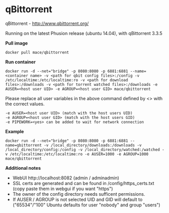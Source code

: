 qBittorrent
==========================


qBittorrent - http://www.qbittorrent.org/



Running on the latest Phusion release (ubuntu 14.04), with qBittorrent 3.3.5

**Pull image**

```
docker pull mace/qbittorrent
```


**Run container**

```
docker run -d --net="bridge" -p 8080:8080 -p 6881:6881 --name=<container name> -v <path for qbit config files>:/config -v /etc/localtime:/etc/localtime:ro -v <path for download files>:/downloads -v <path for torrent watched files>:/downloads -e AUSER=<host user UID> -e AGROUP=<host user GID> mace/qbittorrent
```
Please replace all user variables in the above command defined by <> with the correct values.
```
-e AUSER=<host user UID> (match with the host users UID)
-e AGROUP=<host user GID> (match with the host users GID)
-e PIPEWORK=<yes> can be added to wait for network connection
```

**Example**

```
docker run -d --net="bridge" -p 8080:8080 -p 6881:6881 --name=qbittorrent -v /local_directory/downloads:/downloads -v /local_directory/config:/config -v /local_directory/watched:/watched -v /etc/localtime:/etc/localtime:ro -e AUSER=1000 -e AGROUP=1000 mace/qbittorrent
```



**Additional notes**

* WebUI http://localhost:8082 (admin / adminadmin)
* SSL certs are generated and can be found in /config/https_certs.txt (copy paste them in webgui if you want "https")
* The owner of the config directory needs sufficent permissions.
* If AUSER / AGROUP is not selected UID and GID will default to ("65534"/"100" Ubuntu defaults for user "nobody" and group "users")

